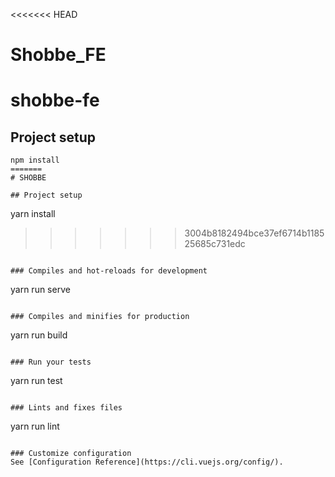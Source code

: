 <<<<<<< HEAD

# Shobbe_FE

# shobbe-fe

## Project setup

```
npm install
=======
# SHOBBE

## Project setup
```

yarn install

> > > > > > > 3004b8182494bce37ef6714b118525685c731edc

```

### Compiles and hot-reloads for development
```

yarn run serve

```

### Compiles and minifies for production
```

yarn run build

```

### Run your tests
```

yarn run test

```

### Lints and fixes files
```

yarn run lint

```

### Customize configuration
See [Configuration Reference](https://cli.vuejs.org/config/).
```
